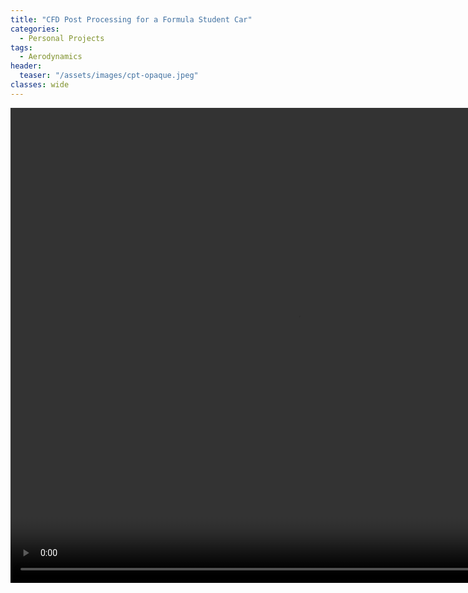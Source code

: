 ```yaml
---
title: "CFD Post Processing for a Formula Student Car"
categories:
  - Personal Projects
tags:
  - Aerodynamics
header:
  teaser: "/assets/images/cpt-opaque.jpeg"
classes: wide
---
```


<video width="920" height="760" autoplay="autoplay" loop="loop" mute>
  <source src="/assets/videos/cpt-opaque.mp4" type="video/mp4">
</video>

